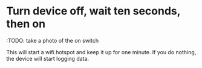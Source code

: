 # Turn device off, wait ten seconds, then on

:TODO: take a photo of the on switch 
<!-- 
```{image} step2.png
:alt: turn device off and on
:class: bg-primary mb-1
:width: 400px
:align: center
``` -->

This will start a wifi hotspot and keep it up for one minute.  If you do nothing, the device will start logging data.
